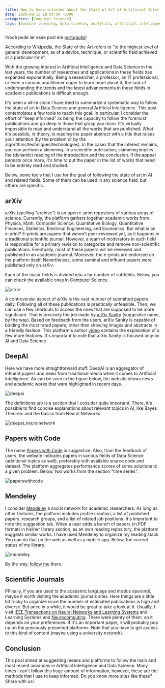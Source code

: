 ```yaml
---
title: How to keep informed about the State of Art of Artificial Intelligence and Data Science
date: 2020-09-15 18:00:00 -0300
categories: [Computer Science]
tags: [machine learning, data science, analytics, artificial intelligence, english]     
---
```


(Você pode ler esse post em [português](/posts/pt_EstadoDaArteIA))

According to [Wikipedia](https://en.wikipedia.org/wiki/State_of_the_art), the State of the Art refers to "to the highest level of general development, as of a device, technique, or scientific field achieved at a particular time".

With the growing interest in Artificial Intelligence and Data Science in the last years, the number of researches and applications in these fields has expanded exponentially. Being a researcher, a professor, an IT professional, or even a curious practitioner eager to learn more about it, the task of understanding the trends and the latest advancements in these fields in academic publications is difficult enough.

It's been a while since I have tried to summarize a systematic way to follow the state of art in Data Science and general Artificial Intelligence. This post contemplates a few tools to reach this goal. In particular, I consider the effort of "keep informed" as being the capacity to follow the foremost publications and go deep in those that grasp you more. It's virtually impossible to read and understand all the works that are published. What it's possible, in theory, is reading the paper abstract with a title that raises your attention (by the problem or by the algorithms/techniques/technologies). In the cases that the interest remains, you can perform a skimming. In a scientific publication, skimming implies the (dynamic) reading of the introduction and the conclusion. If the appeal persists once more, it's time to put the paper in the list of works that need to be entirely read and studied.

Below, some tools that I use for the goal of following the state of art in AI and related fields. Some of them can be used in any science field, but others are specific.

## arXiv

arXiv (spelling "archive") is an open e-print repository of various areas of science. Currently, the platform gathers together academic works from Physics, Math, Computer Science, Quantitative Biology, Quantitative Finances, Statistics, Electrical Engineering, and Economics. But what is an e-print? E-prints are papers that weren't peer-reviewed yet, as it happens in a traditional scientific journal. However, a team of moderators in each field is responsible for a primary revision to categorize and remove non-scientific publications. Eventually, most of these papers will be reviewed and published in an academic journal. Moreover, the e-prints are endorsed on the platform itself. Nevertheless, some seminal and influent papers were published only on arXiv.

Each of the major fields is divided into a far number of subfields. Below, you can check the available ones in Computer Science.

![arxiv](../../assets/img/posts/arxiv.png)

A controversial aspect of arXiv is the vast number of submitted papers daily. Following all of these publications is practically unfeasible. Then, we can use a few shortcuts to access the ones that are supposed to be more significant. That is precisely the job made by [arXiv Sanity](http://www.arxiv-sanity.com/) (suggestive name, by the way). Based on feedback from the users, arXiv Sanity is capable of bolding the most rated papers, other than showing images and abstracts in a friendly fashion. This platform's author [video](https://www.youtube.com/watch?v=S2GY3gh6qC8&feature=youtu.be&ab_channel=AndrejKarpathy) contains the explanation of a few more features. It's important to note that arXiv Sanity is focused only on AI and Data Science.

## DeepAI

Here we have more straightforward stuff. DeepAI is an aggregator of influent papers and news from traditional media when it comes to Artificial Intelligence. As can be seen in the figure below, the website shows news and academic works that were highlighted in recent days.

![deepai](../../assets/img/posts/deepai.png)

The definitions tab is a section that I consider quite important. There, it's possible to find concise explanations about relevant topics in AI, like Bayes Theorem and the basics from Neural Networks.

![deepai_neuralnetwork](../../assets/img/posts/deepai_neuralnetwork.png)

## Papers with Code

The name [Papers with Code](https://paperswithcode.com/sota) is suggestive. Also, from the feedback of users, the website indicates papers in various fields of Data Science (additional topics as well), preferably with available source code and dataset. The platform aggregates performance scores of some solutions to a given problem. Below, two works from the section "time series".

![paperswithcode](../../assets/img/posts/paperswithcode.png)

## Mendeley

I consider [Mendeley](https://www.mendeley.com/) a social network for academic researchers. As long as other features, the platform includes profile creation, a list of published papers, research groups, and a list of related job positions. It's important to note the suggestion tab. When a user adds a bunch of papers (in PDF format) in his/her library section, as an own reading repository, the platform suggests similar works. I have used Mendeley to organize my reading stack. You can do that on the web as well as a mobile app. Below, the current status of my library.

![mendeley](../../assets/img/posts/mendeley.png)

By the way, [follow me](https://www.mendeley.com/profiles/anderson-sergio/) there.

## Scientific Journals

PFinally, if you are used to the academic language and modus operandi, maybe it worth visiting the academic journals sites. Here things are a little bit tricky to organize since the number of estimated publications is high and diverse. But once in a while, it would be great to take a look at it. Usually, I visit [IEEE Transactions on Neural Networks and Learning Systems](https://ieeexplore.ieee.org/xpl/RecentIssue.jsp?punumber=5962385) and Learning Systems and [Neurocomputing](https://www.journals.elsevier.com/neurocomputing). There were plenty of them, so it depends on your preferences. If it's an important paper, it will probably pop up on the previously presented platforms. Note that you have to get access to this kind of content (maybe using a university network).

## Conclusion

This post aimed at suggesting means and platforms to follow the main and most recent advances in Artificial Intelligence and Data Science. Many times I can't follow this huge amount of information, however, these are the methods that I use to keep informed. Do you know more sites like these? Share with us!